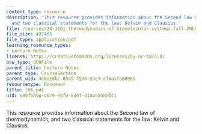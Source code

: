 ```yaml
---
content_type: resource
description: 'This resource provides information about the Second law of thermodynamics,
  and two classical statements for the law: Kelvin and Clausius.'
file: /courses/20-110j-thermodynamics-of-biomolecular-systems-fall-2005/88bf5a9ac679ebf083ef41408a589bc1_l06.pdf
file_size: 427405
file_type: application/pdf
learning_resource_types:
- Lecture Notes
license: https://creativecommons.org/licenses/by-nc-sa/4.0/
ocw_type: OCWFile
parent_title: Lecture Notes
parent_type: CourseSection
parent_uid: 4e6e18bc-05b5-f575-53e7-4f6a1fa68985
resourcetype: Document
title: l06.pdf
uid: 88bf5a9a-c679-ebf0-83ef-41408a589bc1
---
```

This resource provides information about the Second law of thermodynamics, and two classical statements for the law: Kelvin and Clausius.